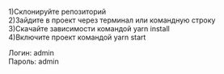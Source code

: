 1)Склонируйте репозиторий <br />
2)Зайдите в проект через терминал или командную строку <br />
3)Скачайте зависимости командой yarn install <br />
4)Включите проект командой yarn start <br />

Логин: admin <br />
Пароль: admin <br />
